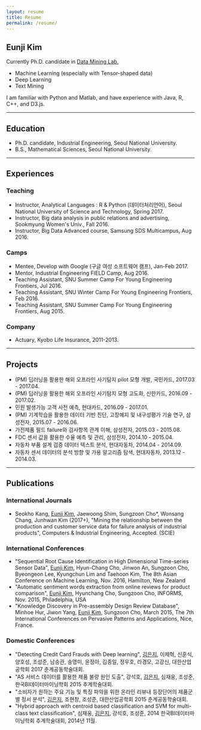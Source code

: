 ```yaml
---
layout: resume
title: Resume
permalink: /resume/
---
```


## Eunji Kim


Currently Ph.D. candidate in [Data Mining Lab.](http://dm.snu.ac.kr/)

- Machine Learning (especially with Tensor-shaped data)
- Deep Learning
- Text Mining

I am familiar with Python and Matlab, and have experience with Java, R, C++, and D3.js.

---

## Education

- Ph.D. candidate, Industrial Engineering, Seoul National University.
- B.S., Mathematical Sciences, Seoul National University.

---

## Experiences

### Teaching

- Instructor, Analytical Languages : R & Python (데이터처리언어), Seoul National University of Science and Technology, Spring 2017.
- Instructor, Big data analysis in public relations and advertising, Sookmyung Women's Univ., Fall 2016.
- Instructor, Big Data Advanced course, Samsung SDS Multicampus, Aug 2016.

### Camps

- Mentee, Develop with Google (구글 여성 소프트웨어 캠프), Jan-Feb 2017.
- Mentor, Industrial Engineering FIELD Camp, Aug 2016.
- Teaching Assistant, SNU Summer Camp For Young Engineering Frontiers, Jul 2016.
- Teaching Assistant, SNU Winter Camp For Young Engineering Frontiers, Feb 2016.
- Teaching Assistant, SNU Summer Camp For Young Engineering Frontiers, Aug 2015.

###  Company

- Actuary, Kyobo Life Insurance, 2011-2013.

---

## Projects

- (PM) 딥러닝을 활용한 해외 오프라인 사기탐지 pilot 모형 개발, 국민카드, 2017.03 - 2017.04.
- (PM) 딥러닝을 활용한 해외 오프라인 사기탐지 모형 고도화, 신한카드, 2016.09 - 2017.02.
- 민원 발생가능 고객 사전 예측, 현대카드, 2016.09 - 2017.01.
- (PM) 기계학습을 활용한 데이터 기반 진단, 고장예지 및 내구성평가 기술 연구, 삼성전자, 2015.07 - 2016.06.
- 가전제품 필드 failure와 검사항목 관계 이해, 삼성전자, 2015.03 - 2015.08.
- FDC 센서 값을 활용한 수율 예측 및 관리, 삼성전자, 2014.10 - 2015.04.
- 자동차 부품 설계 검증 데이터 텍스트 분석, 현대자동차, 2014.04 - 2014.09.
- 자동차 센서 데이터의 분석 방향 및 가용 알고리즘 탐색, 현대자동차, 2013.12 - 2014.03.

---

## Publications

### International Journals

- Seokho Kang, <u>Eunji Kim</u>, Jaewoong Shim, Sungzoon Cho*, Wonsang Chang, Junhwan Kim (2017+), "Mining the relationship between the production and customer service data for failure analysis of industrial products", Computers & Industrial Engineering, Accepted. (SCIE)

### International Conferences

- "Sequential Root Cause Identification in High Dimensional Time-series Sensor Data", <u>Eunji Kim</u>, Hyun-Chang Cho, Jinwon An, Sungzoon Cho, Byeongeon Lee, Kyungchun Lim and Taehoon Kim, The 8th Asian Conference on Machine Learning, Nov. 2016, Hamilton, New Zealand
- "Automatic sentiment words extraction from online reviews for product comparison", <u>Eunji Kim</u>, Hyunchang Cho, Sungzoon Cho, INFORMS, Nov. 2015, Philadelphia, USA
- "Knowledge Discovery in Pre-assembly Design Review Database", Minhoe Hur, Jiwon Yang, <u>Eunji Kim</u>, Sungzoon Cho, March 2015, The 7th International Conferences on Pervasive Patterns and Applications, Nice, France.

### Domestic Conferences

- "Detecting Credit Card Frauds with Deep learning", <u>김은지</u>, 이제혁, 신훈식, 양호성, 조성준, 남승관, 송영미, 윤정아, 김종일, 정우호, 라경모, 고강신, 대한산업공학회 2017 춘계공동학술대회.
- "AS 서비스 데이터를 활용한 제품 불량 원인 도출", 강석호, <u>김은지</u>, 심재웅, 조성준, 한국BI데이터마이닝학회 2015 추계학술대회.
- "소비자가 원하는 주요 기능 및 특징 파악을 위한 온라인 리뷰내 등장단어의 제품군별 정서 분석", <u>김은지</u>, 조현창, 조성준, 대한산업공학회 2015 춘계공동학술대회.
- "Hybrid approach with centroid based classification and SVM for multi-class text classification", 심재웅, <u>김은지</u>, 강석호, 조성준, 2014 한국BI데이터마이닝학회 추계학술대회, 2014년 11월.


